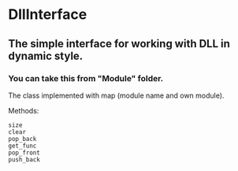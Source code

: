 # DllInterface
## The simple interface for working with DLL in dynamic style.

### You can take this from "Module" folder.

The class implemented with map (module name and own module).

Methods:
```
size
clear
pop_back
get_func
pop_front
push_back
```
